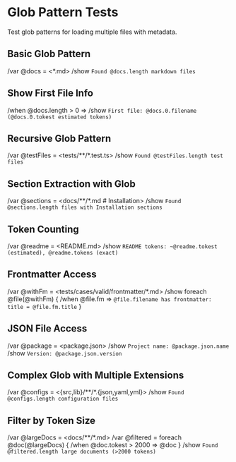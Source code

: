 # Glob Pattern Tests

Test glob patterns for loading multiple files with metadata.

## Basic Glob Pattern

/var @docs = <*.md>
/show `Found @docs.length markdown files`

## Show First File Info

/when @docs.length > 0 => /show `First file: @docs.0.filename (@docs.0.tokest estimated tokens)`

## Recursive Glob Pattern

/var @testFiles = <tests/**/*.test.ts>
/show `Found @testFiles.length test files`

## Section Extraction with Glob

/var @sections = <docs/**/*.md # Installation>
/show `Found @sections.length files with Installation sections`

## Token Counting

/var @readme = <README.md>
/show `README tokens: ~@readme.tokest (estimated), @readme.tokens (exact)`

## Frontmatter Access

/var @withFm = <tests/cases/valid/frontmatter/*.md>
/show foreach @file(@withFm) {
  /when @file.fm => `@file.filename has frontmatter: title = @file.fm.title`
}

## JSON File Access

/var @package = <package.json>
/show `Project name: @package.json.name`
/show `Version: @package.json.version`

## Complex Glob with Multiple Extensions

/var @configs = <{src,lib}/**/*.{json,yaml,yml}>
/show `Found @configs.length configuration files`

## Filter by Token Size

/var @largeDocs = <docs/**/*.md>
/var @filtered = foreach @doc(@largeDocs) {
  /when @doc.tokest > 2000 => @doc
}
/show `Found @filtered.length large documents (>2000 tokens)`